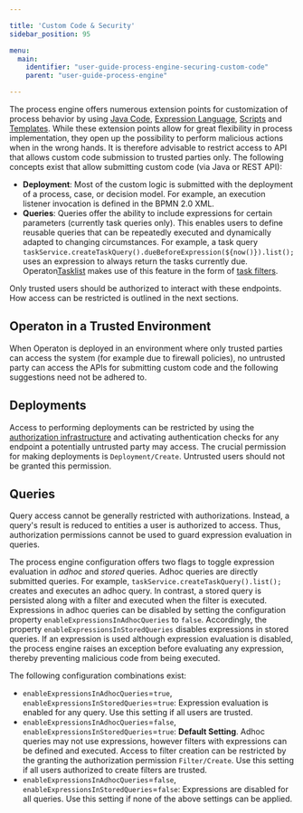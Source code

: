 ```yaml
---

title: 'Custom Code & Security'
sidebar_position: 95

menu:
  main:
    identifier: "user-guide-process-engine-securing-custom-code"
    parent: "user-guide-process-engine"

---
```


The process engine offers numerous extension points for customization of process behavior by using [Java Code](delegation-code.md), [Expression Language](expression-language.md), [Scripts](scripting.md) and [Templates](templating.md). While these extension points allow for great flexibility in process implementation, they open up the possibility to perform malicious actions when in the wrong hands. It is therefore advisable to restrict access to API that allows custom code submission to trusted parties only. The following concepts exist that allow submitting custom code (via Java or REST API):

* **Deployment**: Most of the custom logic is submitted with the deployment of a process, case, or decision model. For example, an execution listener invocation is defined in the BPMN 2.0 XML.
* **Queries**: Queries offer the ability to include expressions for certain parameters (currently task queries only). This enables users to define reusable queries that can be repeatedly executed and dynamically adapted to changing circumstances. For example, a task query `taskService.createTaskQuery().dueBeforeExpression(${now()}).list();` uses an expression to always return the tasks currently due. Operaton[Tasklist](../../webapps/tasklist/index.md) makes use of this feature in the form of [task filters](../../webapps/tasklist/filters.md).

Only trusted users should be authorized to interact with these endpoints. How access can be restricted is outlined in the next sections.

## Operaton in a Trusted Environment

When Operaton is deployed in an environment where only trusted parties can access the system (for example due to firewall policies), no untrusted party can access the APIs for submitting custom code and the following suggestions need not be adhered to.

## Deployments

Access to performing deployments can be restricted by using the [authorization infrastructure](authorization-service.md) and activating authentication checks for any endpoint a potentially untrusted party may access. The crucial permission for making deployments is `Deployment/Create`. Untrusted users should not be granted this permission.

## Queries

Query access cannot be generally restricted with authorizations. Instead, a query's result is reduced to entities a user is authorized to access. Thus, authorization permissions cannot be used to guard expression evaluation in queries.

The process engine configuration offers two flags to toggle expression evaluation in *adhoc* and *stored* queries. Adhoc queries are directly submitted queries. For example, `taskService.createTaskQuery().list();` creates and executes an adhoc query. In contrast, a stored query is persisted along with a filter and executed when the filter is executed. Expressions in adhoc queries can be disabled by setting the configuration property `enableExpressionsInAdhocQueries` to `false`. Accordingly, the property `enableExpressionsInStoredQueries` disables expressions in stored queries. If an expression is used although expression evaluation is disabled, the process engine raises an exception before evaluating any expression, thereby preventing malicious code from being executed.

The following configuration combinations exist:

* `enableExpressionsInAdhocQueries`=`true`, `enableExpressionsInStoredQueries`=`true`: Expression evaluation is enabled for any query. Use this setting if all users are trusted.
* `enableExpressionsInAdhocQueries`=`false`, `enableExpressionsInStoredQueries`=`true`: **Default Setting**. Adhoc queries may not use expressions, however filters with expressions can be defined and executed. Access to filter creation can be restricted by the granting the authorization permission `Filter/Create`. Use this setting if all users authorized to create filters are trusted.
* `enableExpressionsInAdhocQueries`=`false`, `enableExpressionsInStoredQueries`=`false`: Expressions are disabled for all queries. Use this setting if none of the above settings can be applied.
